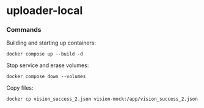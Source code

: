 # uploader-local


### Commands

Building and starting up containers:
```
docker compose up --build -d
```

Stop service and erase volumes:
```
docker compose down --volumes
```

Copy files:
```
docker cp vision_success_2.json vision-mock:/app/vision_success_2.json
```
